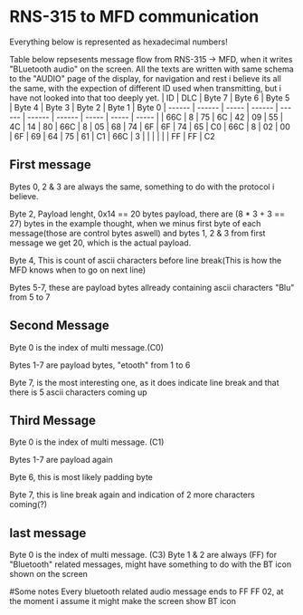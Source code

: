 # RNS-315 to MFD communication
Everything below is represented as hexadecimal numbers!


Table below repsesents message flow from RNS-315 -> MFD, when it writes "BLuetooth audio" on the screen.
All the texts are written with same schema to the "AUDIO" page of the display, for navigation and rest i believe its all the same, with the expection of different ID used when transmitting, but i have not looked into that too deeply yet.
| ID | DLC | Byte 7 | Byte 6 | Byte 5 | Byte 4 | Byte 3 | Byte 2 | Byte 1 | Byte 0
| ------ | ------ | ----- | ------ | ------ | ------ | ------ | ----- | ----- | ----- |
| 66C | 8 | 75 | 6C | 42 | 09 | 55 | 4C | 14 | 80
| 66C | 8 | 05 | 68 | 74 | 6F | 6F | 74 | 65 | C0
| 66C | 8 | 02 | 00 | 6F | 69 | 64 | 75 | 61 | C1
| 66C | 3 |    |    |    |    |    | FF | FF | C2

## First message
Bytes 0, 2 & 3 are always the same, something to do with the protocol i believe.

Byte 2, Payload lenght, 0x14 == 20 bytes payload, there are (8 * 3 + 3 == 27) bytes in the example thought, when we minus first byte of each message(those are control bytes aswell) and bytes 1, 2 & 3 from first message we get 20, which is the actual payload.

Byte 4, This is count of ascii characters before line break(This is how the MFD knows when to go on next line)

Bytes 5-7, these are payload bytes allready containing ascii characters "Blu" from 5 to 7

## Second Message
Byte 0 is the index of multi message.(C0)

Bytes 1-7 are payload bytes, "etooth" from 1 to 6

Byte 7, is the most interesting one, as it does indicate line break and that there is 5 ascii characters coming up

## Third Message 
Byte 0 is the index of multi message. (C1)

Bytes 1-7 are payload again

Byte 6, this is most likely padding byte

Byte 7, this is line break again and indication of 2 more characters coming(?)

## last message

Byte 0 is the index of multi message. (C3)
Byte 1 & 2 are always (FF) for "Bluetooth" related messages, might have something to do with the BT icon shown on the screen

#Some notes
Every bluetooth related audio message ends to FF FF 02, at the moment i assume it might make the screen show BT icon
